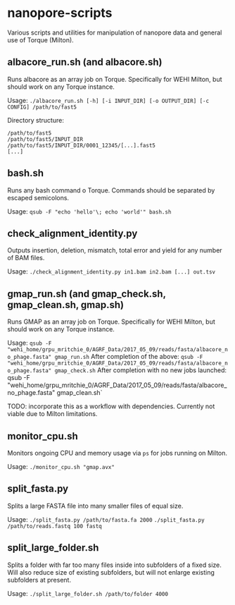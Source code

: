 # nanopore-scripts
Various scripts and utilities for manipulation of nanopore data and general use of Torque (Milton).

## albacore_run.sh (and albacore.sh)
Runs albacore as an array job on Torque. Specifically for WEHI Milton, but should work on any Torque instance. 

Usage: `./albacore_run.sh [-h] [-i INPUT_DIR] [-o OUTPUT_DIR] [-c CONFIG] /path/to/fast5`

Directory structure:
```
/path/to/fast5
/path/to/fast5/INPUT_DIR
/path/to/fast5/INPUT_DIR/0001_12345/[...].fast5
[...]
```

## bash.sh
Runs any bash command o Torque. Commands should be separated by escaped semicolons.

Usage: `qsub -F "echo 'hello'\; echo 'world'" bash.sh`

## check_alignment_identity.py
Outputs insertion, deletion, mismatch, total error and yield for any number of BAM files.

Usage: `./check_alignment_identity.py in1.bam in2.bam [...] out.tsv`

## gmap_run.sh (and gmap_check.sh, gmap_clean.sh, gmap.sh)
Runs GMAP as an array job on Torque. Specifically for WEHI Milton, but should work on any Torque instance.

Usage: `qsub -F "wehi_home/grpu_mritchie_0/AGRF_Data/2017_05_09/reads/fasta/albacore_no_phage.fasta" gmap_run.sh`
After completion of the above: `qsub -F "wehi_home/grpu_mritchie_0/AGRF_Data/2017_05_09/reads/fasta/albacore_no_phage.fasta" gmap_check.sh`
After completion with no new jobs launched: qsub -F "wehi_home/grpu_mritchie_0/AGRF_Data/2017_05_09/reads/fasta/albacore_no_phage.fasta" gmap_clean.sh`

TODO: incorporate this as a workflow with dependencies. Currently not viable due to Milton limitations.

## monitor_cpu.sh
Monitors ongoing CPU and memory usage via `ps` for jobs running on Milton.

Usage: `./monitor_cpu.sh "gmap.avx"`

## split_fasta.py
Splits a large FASTA file into many smaller files of equal size.

Usage: `./split_fasta.py /path/to/fasta.fa 2000`
`./split_fasta.py /path/to/reads.fastq 100 fastq`

## split_large_folder.sh
Splits a folder with far too many files inside into subfolders of a fixed size. Will also reduce size of existing subfolders, but will not enlarge existing subfolders at present.

Usage: `./split_large_folder.sh /path/to/folder 4000`
